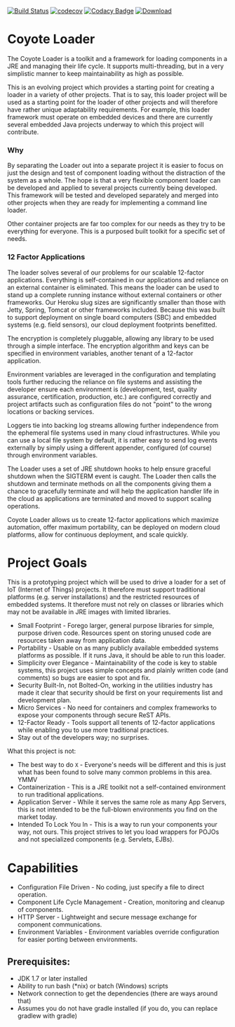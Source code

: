 [![Build Status](https://travis-ci.org/sdcote/loader.svg?branch=master)](https://travis-ci.org/sdcote/loader)
[![codecov](https://codecov.io/gh/sdcote/loader/branch/master/graph/badge.svg)](https://codecov.io/gh/sdcote/loader)
[![Codacy Badge](https://api.codacy.com/project/badge/Grade/4490b4b198894a22b2c19bc44b1ca71b)](https://www.codacy.com/app/sdcote/loader?utm_source=github.com&amp;utm_medium=referral&amp;utm_content=sdcote/loader&amp;utm_campaign=Badge_Grade)
[ ![Download](https://api.bintray.com/packages/sdcote/maven/Loader/images/download.svg) ](https://bintray.com/sdcote/maven/Loader/_latestVersion)

# Coyote Loader

The Coyote Loader is a toolkit and a framework for loading components in a JRE and managing their life cycle. It supports multi-threading, but in a very simplistic manner to keep maintainability as high as possible.

This is an evolving project which provides a starting point for creating a loader in a variety of other projects. That is to say, this loader project will be used as a starting point for the loader of other projects and will therefore have rather unique adaptability requirements. For example, this loader framework must operate on embedded devices and there are currently several embedded Java projects underway to which this project will contribute. 

### Why
By separating the Loader out into a separate project it is easier to focus on just the design and test of component loading without the distraction of the system as a whole. The hope is that a very flexible component loader can be developed and applied to several projects currently being developed. This framework will be tested and developed separately and merged into other projects when they are ready for implementing a command line loader. 

Other container projects are far too complex for our needs as they try to be everything for everyone. This is a purposed built toolkit for a specific set of needs.

### 12 Factor Applications
The loader solves several of our problems for our scalable 12-factor applications. Everything is self-contained in our applications and reliance on an external container is eliminated. This means the loader can be used to stand up a complete running instance without external containers or other frameworks. Our Heroku slug sizes are significantly smaller than those with Jetty, Spring, Tomcat or other frameworks included. Because this was built to support deployment on single board computers (SBC) and embedded systems (e.g. field sensors), our cloud deployment footprints benefitted.

The encryption is completely pluggable, allowing any library to be used through a simple interface. The encryption algorithm and keys can be specified in environment variables, another tenant of a 12-factor application.

Environment variables are leveraged in the configuration and templating tools further reducing the reliance on file systems and assisting the developer ensure each environment is (development, test, quality assurance, certification, production, etc.) are configured correctly and project artifacts such as configuration files do not "point" to the wrong locations or backing services.

Loggers tie into backing log streams allowing further independence from the ephemeral file systems used in many cloud infrastructures. While you can use a local file system by default, it is rather easy to send log events externally by simply using a different appender, configured (of course) through environment variables.

The Loader uses a set of JRE shutdown hooks to help ensure graceful shutdown when the SIGTERM event is caught. The Loader then calls the shutdown and terminate methods on all the components giving them a chance to gracefully terminate and will help the application handler life in the cloud as applications are terminated and moved to support scaling operations.

Coyote Loader allows us to create 12-factor applications which maximize automation, offer maximum portability, can be deployed on modern cloud platforms, allow for continuous deployment, and scale quickly.
 

# Project Goals

This is a prototyping project which will be used to drive a loader for a set of IoT (Internet of Things) projects. It therefore must support traditional platforms (e.g. server installations) and the restricted resources of embedded systems. It therefore must not rely on classes or libraries which may not be available in JRE images with limited libraries. 

  * Small Footprint - Forego larger, general purpose libraries for simple, purpose driven code. Resources spent on storing unused code are resources taken away from application data.
  * Portability - Usable on as many publicly available embedded systems platforms as possible. If it runs Java, it should be able to run this loader.
  * Simplicity over Elegance - Maintainability of the code is key to stable systems, this project uses simple concepts and plainly written code (and comments) so bugs are easier to spot and fix.
  * Security Built-In, not Bolted-On, working in the utilities industry has made it clear that security should be first on your requirements list and development plan.
  * Micro Services - No need for containers and complex frameworks to expose your components through secure ReST APIs.
  * 12-Factor Ready - Tools support all tenents of 12-factor applications while enabling you to use more traditional practices.
  * Stay out of the developers way; no surprises.

What this project is not:

  * The best way to do `X` - Everyone's needs will be different and this is just what has been found to solve many common problems in this area. YMMV
  * Containerization - This is a JRE toolkit not a self-contained environment to run traditional applications.
  * Application Server - While it serves the same role as many App Servers, this is not intended to be the full-blown environments you find on the market today.
  * Intended To Lock You In - This is a way to run your components your way, not ours. This project strives to let you load wrappers for POJOs and not specialized components (e.g. Servlets, EJBs).

# Capabilities
 * Configuration File Driven - No coding, just specify a file to direct operation.
 * Component Life Cycle Management - Creation, monitoring and cleanup of components.
 * HTTP Server - Lightweight and secure message exchange for component communications.
 * Environment Variables - Environment variables override configuration for easier porting between environments.

## Prerequisites:

  * JDK 1.7 or later installed
  * Ability to run bash (*nix) or batch (Windows) scripts
  * Network connection to get the dependencies (there are ways around that)
  * Assumes you do not have gradle installed (if you do, you can replace gradlew with gradle)
